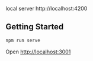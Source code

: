 local server http://localhost:4200

## Getting Started
```bash
npm run serve
```
Open [http://localhost:3001](http://localhost:3001)